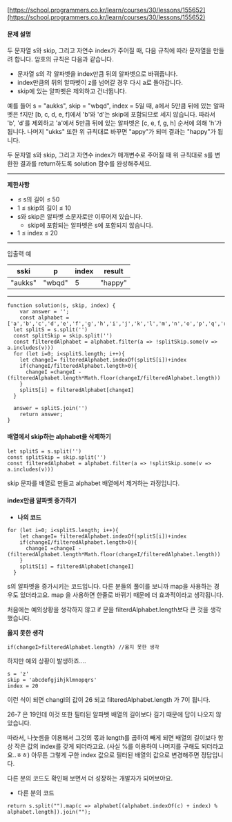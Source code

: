 [https://school.programmers.co.kr/learn/courses/30/lessons/155652](https://school.programmers.co.kr/learn/courses/30/lessons/155652)

#### **문제 설명**

두 문자열 s와 skip, 그리고 자연수 index가 주어질 때, 다음 규칙에 따라 문자열을 만들려 합니다. 암호의 규칙은 다음과 같습니다.

- 문자열 s의 각 알파벳을 index만큼 뒤의 알파벳으로 바꿔줍니다.
- index만큼의 뒤의 알파벳이 z를 넘어갈 경우 다시 a로 돌아갑니다.
- skip에 있는 알파벳은 제외하고 건너뜁니다.

예를 들어 s \= "aukks", skip \= "wbqd", index \= 5일 때, a에서 5만큼 뒤에 있는 알파벳은 f지만 \[b, c, d, e, f\]에서 'b'와 'd'는 skip에 포함되므로 세지 않습니다. 따라서 'b', 'd'를 제외하고 'a'에서 5만큼 뒤에 있는 알파벳은 \[c, e, f, g, h\] 순서에 의해 'h'가 됩니다. 나머지 "ukks" 또한 위 규칙대로 바꾸면 "appy"가 되며 결과는 "happy"가 됩니다.

두 문자열 s와 skip, 그리고 자연수 index가 매개변수로 주어질 때 위 규칙대로 s를 변환한 결과를 return하도록 solution 함수를 완성해주세요.

---

**제한사항**

- ≤ s의 길이 ≤ 50
- 1 ≤ skip의 길이 ≤ 10
- s와 skip은 알파벳 소문자로만 이루어져 있습니다.
  - skip에 포함되는 알파벳은 s에 포함되지 않습니다.
- 1 ≤ index ≤ 20

---

입출력 예

| sski    | p      | index | result  |
| ------- | ------ | ----- | ------- |
| "aukks" | "wbqd" | 5     | "happy" |

---

```
function solution(s, skip, index) {
    var answer = '';
    const alphabet = ['a','b','c','d','e','f','g','h','i','j','k','l','m','n','o','p','q','r','s','t','u','v','w','x','y','z']
  let splitS = s.split('')
  const splitSkip = skip.split('')
  const filteredAlphabet = alphabet.filter(a => !splitSkip.some(v => a.includes(v)))
  for (let i=0; i<splitS.length; i++){
    let changeI= filteredAlphabet.indexOf(splitS[i])+index
    if(changeI/filteredAlphabet.length>0){
      changeI =changeI - (filteredAlphabet.length*Math.floor(changeI/filteredAlphabet.length))
    }
    splitS[i] = filteredAlphabet[changeI]
  }

  answer = splitS.join('')
    return answer;
}
```

#### **배열에서 skip하는 alphabet을 삭제하기**

```
let splitS = s.split('')
const splitSkip = skip.split('')
const filteredAlphabet = alphabet.filter(a => !splitSkip.some(v => a.includes(v)))
```

skip 문자를 배열로 만들고 alphabet 배열에서 제거하는 과정입니다.

#### **index만큼 알파벳 증가하기**

- **나의 코드**

```
for (let i=0; i<splitS.length; i++){
    let changeI= filteredAlphabet.indexOf(splitS[i])+index
    if(changeI/filteredAlphabet.length>0){
      changeI =changeI - (filteredAlphabet.length*Math.floor(changeI/filteredAlphabet.length))
    }
    splitS[i] = filteredAlphabet[changeI]
  }
```

s의 알파벳을 증가시키는 코드입니다. 다른 분들의 풀이를 보니까 map을 사용하는 경우도 있더라고요. map 을 사용하면 한줄로 바뀌기 때문에 더 효과적이라고 생각됩니다.

처음에는 예외상황을 생각하지 않고 if 문을 filterdAlphabet.length보다 큰 것을 생각했습니다.

**옳지 못한 생각**

```
if(changeI>filteredAlphabet.length) //옳지 못한 생각
```

하지만 예외 상황이 발생하죠....

```
s = 'z'
skip = 'abcdefgjihjklmnopqrs'
index = 20
```

이런 식이 되면 changI의 값이 26 되고 filteredAlphabet.length 가 7이 됩니다.

26-7 은 19인데 이것 또한 필터된 알파벳 배열의 길이보다 길기 때문에 답이 나오지 않았습니다.

따라서, 나눗셈을 이용해서 그것의 몫과 length를 곱하여 빼게 되면 배열의 길이보다 항상 작은 값의 index를 갖게 되더라고요. (사실 %를 이용하여 나머지를 구해도 되더라고요..ㅎㅎ) 아무튼 그렇게 구한 index 값으로 필터된 배열의 값으로 변경해주면 정답입니다.

다른 분의 코드도 확인해 보면서 더 성장하는 개발자가 되어보야요.

- 다른 분의 코드

```
return s.split("").map(c => alphabet[(alphabet.indexOf(c) + index) % alphabet.length]).join("");
```
